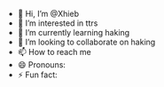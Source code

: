 - 👋 Hi, I’m @Xhieb
- 👀 I’m interested in ttrs
- 🌱 I’m currently learning haking
- 💞️ I’m looking to collaborate on haking
- 📫 How to reach me 
- 😄 Pronouns:
- ⚡ Fun fact: 

<!---
Xhieb/Xhieb is a ✨ special ✨ repository because its `README.md` (this file) appears on your GitHub profile.
You can click the Preview link to take a look at your changes.
--->
